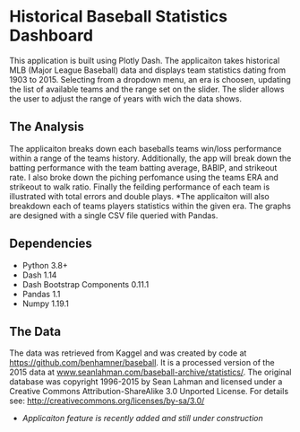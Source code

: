 # Historical Baseball Statistics Dashboard
This application is built using Plotly Dash. The applicaiton takes historical MLB (Major League Baseball) data and displays team statistics dating from 1903 to 2015. Selecting from a dropdown menu, an era is choosen, updating the list of available teams and the range set on the slider. The slider allows the user to adjust the range of years with wich the data shows.

## The Analysis
The applicaiton breaks down each baseballs teams win/loss performance within a range of the teams history. Additionally, the app will break down the batting performance with the team batting average, BABIP, and strikeout rate. I also broke down the piching perfomance using the teams ERA and strikeout to walk ratio. Finally the feilding performance of each team is illustrated with total errors and double plays. \*The applicaiton will also breakdown each of teams players statistics within the given era. The graphs are designed with a single CSV file queried with Pandas.

## Dependencies
- Python 3.8+
- Dash 1.14
- Dash Bootstrap Components 0.11.1
- Pandas 1.1
- Numpy 1.19.1

## The Data
The data was retrieved from Kaggel and was created by code at https://github.com/benhamner/baseball. It is a processed version of the 2015 data at www.seanlahman.com/baseball-archive/statistics/. The original database was copyright 1996-2015 by Sean Lahman and licensed under a Creative Commons Attribution-ShareAlike 3.0 Unported License. For details see: http://creativecommons.org/licenses/by-sa/3.0/

* *Applicaiton feature is recently added and still under construction*
